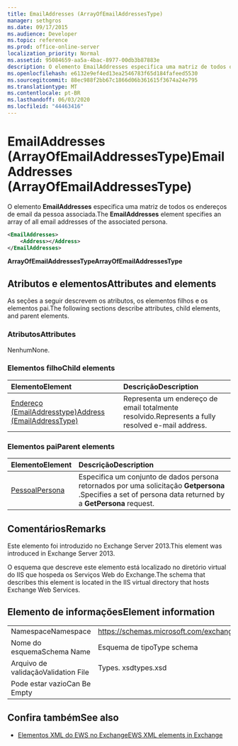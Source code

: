```yaml
---
title: EmailAddresses (ArrayOfEmailAddressesType)
manager: sethgros
ms.date: 09/17/2015
ms.audience: Developer
ms.topic: reference
ms.prod: office-online-server
localization_priority: Normal
ms.assetid: 95084659-aa5a-4bac-8977-00db3b87883e
description: O elemento EmailAddresses especifica uma matriz de todos os endereços de email da pessoa associada.
ms.openlocfilehash: e6132e9ef4ed13ea2546783f65d184fafeed5530
ms.sourcegitcommit: 88ec988f2bb67c1866d06b361615f3674a24e795
ms.translationtype: MT
ms.contentlocale: pt-BR
ms.lasthandoff: 06/03/2020
ms.locfileid: "44463416"
---
```

# <a name="emailaddresses-arrayofemailaddressestype"></a><span data-ttu-id="cc025-103">EmailAddresses (ArrayOfEmailAddressesType)</span><span class="sxs-lookup"><span data-stu-id="cc025-103">EmailAddresses (ArrayOfEmailAddressesType)</span></span>

<span data-ttu-id="cc025-104">O elemento **EmailAddresses** especifica uma matriz de todos os endereços de email da pessoa associada.</span><span class="sxs-lookup"><span data-stu-id="cc025-104">The **EmailAddresses** element specifies an array of all email addresses of the associated persona.</span></span> 
  
```XML
<EmailAddresses>
    <Address></Address>
</EmailAddresses>
```

 <span data-ttu-id="cc025-105">**ArrayOfEmailAddressesType**</span><span class="sxs-lookup"><span data-stu-id="cc025-105">**ArrayOfEmailAddressesType**</span></span>
## <a name="attributes-and-elements"></a><span data-ttu-id="cc025-106">Atributos e elementos</span><span class="sxs-lookup"><span data-stu-id="cc025-106">Attributes and elements</span></span>

<span data-ttu-id="cc025-107">As seções a seguir descrevem os atributos, os elementos filhos e os elementos pai.</span><span class="sxs-lookup"><span data-stu-id="cc025-107">The following sections describe attributes, child elements, and parent elements.</span></span>
  
### <a name="attributes"></a><span data-ttu-id="cc025-108">Atributos</span><span class="sxs-lookup"><span data-stu-id="cc025-108">Attributes</span></span>

<span data-ttu-id="cc025-109">Nenhum</span><span class="sxs-lookup"><span data-stu-id="cc025-109">None.</span></span>
  
### <a name="child-elements"></a><span data-ttu-id="cc025-110">Elementos filho</span><span class="sxs-lookup"><span data-stu-id="cc025-110">Child elements</span></span>

|<span data-ttu-id="cc025-111">**Elemento**</span><span class="sxs-lookup"><span data-stu-id="cc025-111">**Element**</span></span>|<span data-ttu-id="cc025-112">**Descrição**</span><span class="sxs-lookup"><span data-stu-id="cc025-112">**Description**</span></span>|
|:-----|:-----|
|[<span data-ttu-id="cc025-113">Endereço (EmailAddresstype)</span><span class="sxs-lookup"><span data-stu-id="cc025-113">Address (EmailAddressType)</span></span>](address-emailaddresstype.md) <br/> |<span data-ttu-id="cc025-114">Representa um endereço de email totalmente resolvido.</span><span class="sxs-lookup"><span data-stu-id="cc025-114">Represents a fully resolved e-mail address.</span></span>  <br/> |
   
### <a name="parent-elements"></a><span data-ttu-id="cc025-115">Elementos pai</span><span class="sxs-lookup"><span data-stu-id="cc025-115">Parent elements</span></span>

|<span data-ttu-id="cc025-116">**Elemento**</span><span class="sxs-lookup"><span data-stu-id="cc025-116">**Element**</span></span>|<span data-ttu-id="cc025-117">**Descrição**</span><span class="sxs-lookup"><span data-stu-id="cc025-117">**Description**</span></span>|
|:-----|:-----|
|[<span data-ttu-id="cc025-118">Pessoal</span><span class="sxs-lookup"><span data-stu-id="cc025-118">Persona</span></span>](persona.md) <br/> |<span data-ttu-id="cc025-119">Especifica um conjunto de dados persona retornados por uma solicitação **Getpersona** .</span><span class="sxs-lookup"><span data-stu-id="cc025-119">Specifies a set of persona data returned by a **GetPersona** request.</span></span>  <br/> |
   
## <a name="remarks"></a><span data-ttu-id="cc025-120">Comentários</span><span class="sxs-lookup"><span data-stu-id="cc025-120">Remarks</span></span>

<span data-ttu-id="cc025-121">Este elemento foi introduzido no Exchange Server 2013.</span><span class="sxs-lookup"><span data-stu-id="cc025-121">This element was introduced in Exchange Server 2013.</span></span>
  
<span data-ttu-id="cc025-122">O esquema que descreve este elemento está localizado no diretório virtual do IIS que hospeda os Serviços Web do Exchange.</span><span class="sxs-lookup"><span data-stu-id="cc025-122">The schema that describes this element is located in the IIS virtual directory that hosts Exchange Web Services.</span></span>
  
## <a name="element-information"></a><span data-ttu-id="cc025-123">Elemento de informações</span><span class="sxs-lookup"><span data-stu-id="cc025-123">Element information</span></span>

|||
|:-----|:-----|
|<span data-ttu-id="cc025-124">Namespace</span><span class="sxs-lookup"><span data-stu-id="cc025-124">Namespace</span></span>  <br/> |https://schemas.microsoft.com/exchange/services/2006/types  <br/> |
|<span data-ttu-id="cc025-125">Nome do esquema</span><span class="sxs-lookup"><span data-stu-id="cc025-125">Schema Name</span></span>  <br/> |<span data-ttu-id="cc025-126">Esquema de tipo</span><span class="sxs-lookup"><span data-stu-id="cc025-126">Type schema</span></span>  <br/> |
|<span data-ttu-id="cc025-127">Arquivo de validação</span><span class="sxs-lookup"><span data-stu-id="cc025-127">Validation File</span></span>  <br/> |<span data-ttu-id="cc025-128">Types. xsd</span><span class="sxs-lookup"><span data-stu-id="cc025-128">types.xsd</span></span>  <br/> |
|<span data-ttu-id="cc025-129">Pode estar vazio</span><span class="sxs-lookup"><span data-stu-id="cc025-129">Can Be Empty</span></span>  <br/> ||
   
## <a name="see-also"></a><span data-ttu-id="cc025-130">Confira também</span><span class="sxs-lookup"><span data-stu-id="cc025-130">See also</span></span>



- [<span data-ttu-id="cc025-131">Elementos XML do EWS no Exchange</span><span class="sxs-lookup"><span data-stu-id="cc025-131">EWS XML elements in Exchange</span></span>](ews-xml-elements-in-exchange.md)

